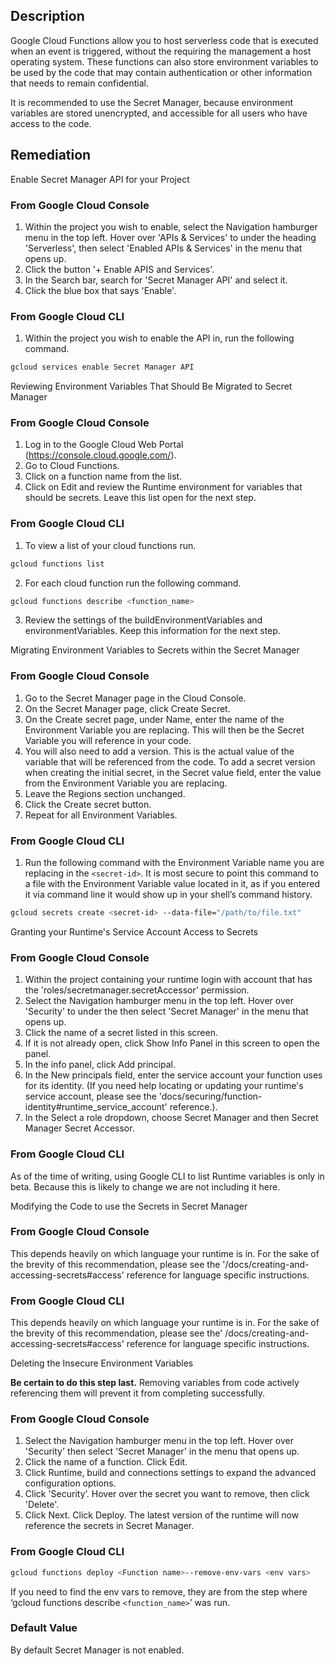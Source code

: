 ## Description

Google Cloud Functions allow you to host serverless code that is executed when an event is triggered, without the requiring the management a host operating system. These functions can also store environment variables to be used by the code that may contain authentication or other information that needs to remain confidential.

It is recommended to use the Secret Manager, because environment variables are stored unencrypted, and accessible for all users who have access to the code.

## Remediation

Enable Secret Manager API for your Project

### From Google Cloud Console

1. Within the project you wish to enable, select the Navigation hamburger menu in the top left. Hover over 'APIs & Services' to under the heading 'Serverless', then select 'Enabled APIs & Services' in the menu that opens up.
2. Click the button '+ Enable APIS and Services'.
3. In the Search bar, search for 'Secret Manager API' and select it.
4. Click the blue box that says 'Enable'.

### From Google Cloud CLI

1. Within the project you wish to enable the API in, run the following command.

```bash
gcloud services enable Secret Manager API
```

Reviewing Environment Variables That Should Be Migrated to Secret Manager

### From Google Cloud Console

1. Log in to the Google Cloud Web Portal (https://console.cloud.google.com/).
2. Go to Cloud Functions.
3. Click on a function name from the list.
4. Click on Edit and review the Runtime environment for variables that should be secrets. Leave this list open for the next step.

### From Google Cloud CLI

1. To view a list of your cloud functions run.

```bash
gcloud functions list
```

2. For each cloud function run the following command.

```bash
gcloud functions describe <function_name>
```

3. Review the settings of the buildEnvironmentVariables and environmentVariables. Keep this information for the next step.

Migrating Environment Variables to Secrets within the Secret Manager

### From Google Cloud Console

1. Go to the Secret Manager page in the Cloud Console.
2. On the Secret Manager page, click Create Secret.
3. On the Create secret page, under Name, enter the name of the Environment Variable you are replacing. This will then be the Secret Variable you will reference in your code.
4. You will also need to add a version. This is the actual value of the variable that will be referenced from the code. To add a secret version when creating the initial secret, in the Secret value field, enter the value from the Environment Variable you are replacing.
5. Leave the Regions section unchanged.
6. Click the Create secret button.
7. Repeat for all Environment Variables.

### From Google Cloud CLI

1. Run the following command with the Environment Variable name you are replacing in the `<secret-id>`. It is most secure to point this command to a file with the Environment Variable value located in it, as if you entered it via command line it would show up in your shell’s command history.

```bash
gcloud secrets create <secret-id> --data-file="/path/to/file.txt"
```

Granting your Runtime's Service Account Access to Secrets

### From Google Cloud Console

1. Within the project containing your runtime login with account that has the 'roles/secretmanager.secretAccessor' permission.
2. Select the Navigation hamburger menu in the top left. Hover over 'Security' to under the then select 'Secret Manager' in the menu that opens up.
3. Click the name of a secret listed in this screen.
4. If it is not already open, click Show Info Panel in this screen to open the panel.
5. In the info panel, click Add principal.
6. In the New principals field, enter the service account your function uses for its identity. (If you need help locating or updating your runtime's service account, please see the 'docs/securing/function-identity#runtime_service_account' reference.).
7. In the Select a role dropdown, choose Secret Manager and then Secret Manager Secret Accessor.

### From Google Cloud CLI
As of the time of writing, using Google CLI to list Runtime variables is only in beta. Because this is likely to change we are not including it here.

Modifying the Code to use the Secrets in Secret Manager

### From Google Cloud Console
This depends heavily on which language your runtime is in. For the sake of the brevity of this recommendation, please see the '/docs/creating-and-accessing-secrets#access' reference for language specific instructions.

### From Google Cloud CLI
This depends heavily on which language your runtime is in. For the sake of the brevity of this recommendation, please see the' /docs/creating-and-accessing-secrets#access' reference for language specific instructions.

Deleting the Insecure Environment Variables

**Be certain to do this step last.** Removing variables from code actively referencing them will prevent it from completing successfully.

### From Google Cloud Console

1. Select the Navigation hamburger menu in the top left. Hover over 'Security' then select 'Secret Manager' in the menu that opens up.
2. Click the name of a function. Click Edit.
3. Click Runtime, build and connections settings to expand the advanced configuration options.
4. Click 'Security’. Hover over the secret you want to remove, then click 'Delete'.
5. Click Next. Click Deploy. The latest version of the runtime will now reference the secrets in Secret Manager.

### From Google Cloud CLI

```bash
gcloud functions deploy <Function name>--remove-env-vars <env vars>
```

If you need to find the env vars to remove, they are from the step where ‘gcloud functions describe `<function_name>`’ was run.

### Default Value

By default Secret Manager is not enabled.
